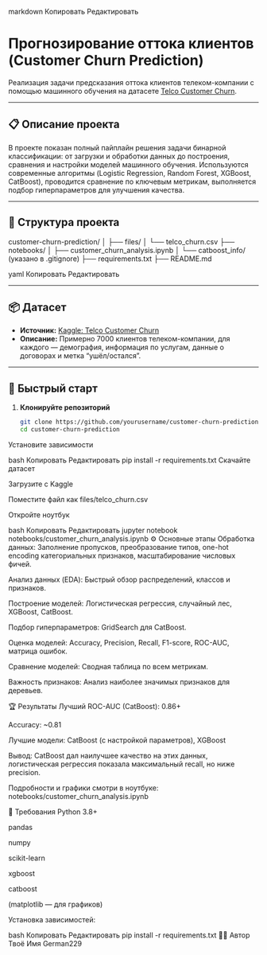 markdown
Копировать
Редактировать
# Прогнозирование оттока клиентов (Customer Churn Prediction)

Реализация задачи предсказания оттока клиентов телеком-компании с помощью машинного обучения на датасете [Telco Customer Churn](https://www.kaggle.com/datasets/blastchar/telco-customer-churn).

---

## 📋 Описание проекта

В проекте показан полный пайплайн решения задачи бинарной классификации: от загрузки и обработки данных до построения, сравнения и настройки моделей машинного обучения. Используются современные алгоритмы (Logistic Regression, Random Forest, XGBoost, CatBoost), проводится сравнение по ключевым метрикам, выполняется подбор гиперпараметров для улучшения качества.

---

## 📁 Структура проекта

customer-churn-prediction/
│
├── files/
│ └── telco_churn.csv
├── notebooks/
│ ├── customer_churn_analysis.ipynb
│ └── catboost_info/ (указано в .gitignore)
├── requirements.txt
├── README.md

yaml
Копировать
Редактировать

---

## 📦 Датасет

- **Источник:** [Kaggle: Telco Customer Churn](https://www.kaggle.com/datasets/blastchar/telco-customer-churn)
- **Описание:** Примерно 7000 клиентов телеком-компании, для каждого — демография, информация по услугам, данные о договорах и метка “ушёл/остался”.

---

## 🚀 Быстрый старт

1. **Клонируйте репозиторий**
   ```bash
   git clone https://github.com/yourusername/customer-churn-prediction.git
   cd customer-churn-prediction
Установите зависимости

bash
Копировать
Редактировать
pip install -r requirements.txt
Скачайте датасет

Загрузите с Kaggle

Поместите файл как files/telco_churn.csv

Откройте ноутбук

bash
Копировать
Редактировать
jupyter notebook notebooks/customer_churn_analysis.ipynb
⚙️ Основные этапы
Обработка данных: Заполнение пропусков, преобразование типов, one-hot encoding категориальных признаков, масштабирование числовых фичей.

Анализ данных (EDA): Быстрый обзор распределений, классов и признаков.

Построение моделей: Логистическая регрессия, случайный лес, XGBoost, CatBoost.

Подбор гиперпараметров: GridSearch для CatBoost.

Оценка моделей: Accuracy, Precision, Recall, F1-score, ROC-AUC, матрица ошибок.

Сравнение моделей: Сводная таблица по всем метрикам.

Важность признаков: Анализ наиболее значимых признаков для деревьев.

🏆 Результаты
Лучший ROC-AUC (CatBoost): 0.86+

Accuracy: ~0.81

Лучшие модели: CatBoost (c настройкой параметров), XGBoost

Вывод: CatBoost дал наилучшее качество на этих данных, логистическая регрессия показала максимальный recall, но ниже precision.

Подробности и графики смотри в ноутбуке: notebooks/customer_churn_analysis.ipynb

📌 Требования
Python 3.8+

pandas

numpy

scikit-learn

xgboost

catboost

(matplotlib — для графиков)

Установка зависимостей:

bash
Копировать
Редактировать
pip install -r requirements.txt
🙋‍♂️ Автор
Твоё Имя German229
